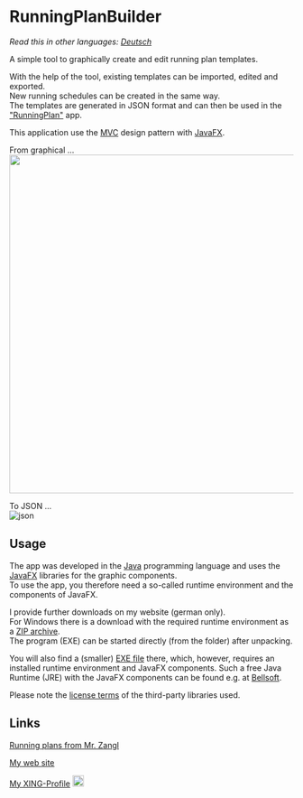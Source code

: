 # RunningPlanBuilder

*Read this in other languages: [Deutsch](README.de.md)*

A simple tool to graphically create and edit running plan templates.

With the help of the tool, existing templates can be imported, edited and exported.\
New running schedules can be created in the same way.\
The templates are generated in JSON format and can then be used in the ["RunningPlan"](https://github.com/hiroladev/RunningPlan) app.

This application use the [MVC](https://en.wikipedia.org/wiki/Model%E2%80%93view%E2%80%93controller) design pattern 
with [JavaFX](https://openjfx.io/).

From graphical ...\
<img src="https://user-images.githubusercontent.com/48058062/164887664-1a90e27b-a575-4a19-9152-17c1b08d6779.png" width="800" height="600"/>

To JSON ...\
![json](https://user-images.githubusercontent.com/48058062/164887804-0f1d1c88-6496-450c-b68b-bbd388325079.png)

## Usage

The app was developed in the [Java](https://de.wikipedia.org/wiki/Java-Technologie) programming language and uses the [JavaFX](https://openjfx.io/) libraries for the graphic components.\
To use the app, you therefore need a so-called runtime environment and the components of JavaFX.

I provide further downloads on my website (german only).\
For Windows there is a download with the required runtime environment as a [ZIP archive](https://www.hirola.de/content/perma?id=243).\
The program (EXE) can be started directly (from the folder) after unpacking.

You will also find a (smaller) [EXE file](https://www.hirola.de/content/perma?id=249) there, which, however, requires an installed runtime environment and JavaFX components.
Such a free Java Runtime (JRE) with the JavaFX components can be found e.g. at [Bellsoft](https://bell-sw.com/pages/downloads/?version=java-11-lts&os=Windows).

Please note the [license terms](https://github.com/hiroladev/RunningPlanBuilder/wiki/Licenses) of the third-party libraries used.

## Links

[Running plans from Mr. Zangl](https://lauftipps.ch/kostenlose-trainingsplaene/)

[My web site](https://www.hirola.de/s/laufplan-runningplan)

[My XING-Profile](https://www.xing.com/profile/Michael_Schmidt2350/cv) 
<image src="https://user-images.githubusercontent.com/48058062/152635585-d82a0f6d-1c4b-42c5-831f-eaf3caba1bd8.png" width="20" height="20">

